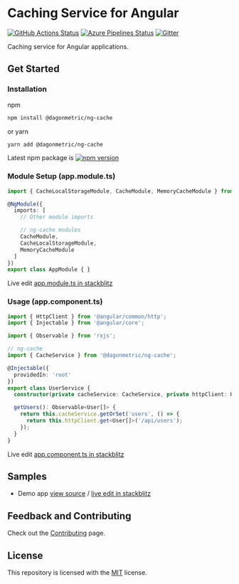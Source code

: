 # Caching Service for Angular

[![GitHub Actions Status](https://github.com/DagonMetric/ng-cache/workflows/Main%20Workflow/badge.svg)](https://github.com/DagonMetric/ng-cache/actions)
[![Azure Pipelines Status](https://dev.azure.com/DagonMetric/ng-cache/_apis/build/status/DagonMetric.ng-cache?branchName=master)](https://dev.azure.com/DagonMetric/ng-cache/_build/latest?definitionId=13&branchName=master)
[![Gitter](https://badges.gitter.im/DagonMetric/general.svg)](https://gitter.im/DagonMetric/general?utm_source=badge&utm_medium=badge&utm_campaign=pr-badge)

Caching service for Angular applications.

## Get Started

### Installation

npm

```bash
npm install @dagonmetric/ng-cache
```

or yarn

```bash
yarn add @dagonmetric/ng-cache
```

Latest npm package is [![npm version](https://badge.fury.io/js/%40dagonmetric%2Fng-cache.svg)](https://www.npmjs.com/package/@dagonmetric/ng-cache)

### Module Setup (app.module.ts)

```typescript
import { CacheLocalStorageModule, CacheModule, MemoryCacheModule } from '@dagonmetric/ng-cache';

@NgModule({
  imports: [
    // Other module imports

    // ng-cache modules
    CacheModule,
    CacheLocalStorageModule,
    MemoryCacheModule
  ]
})
export class AppModule { }
```

Live edit [app.module.ts in stackblitz](https://stackblitz.com/github/dagonmetric/ng-cache/tree/master/samples/demo-app?file=src%2Fapp%2Fapp.module.ts)

### Usage (app.component.ts)

```typescript
import { HttpClient } from '@angular/common/http';
import { Injectable } from '@angular/core';

import { Observable } from 'rxjs';

// ng-cache
import { CacheService } from '@dagonmetric/ng-cache';

@Injectable({
  providedIn: 'root'
})
export class UserService {
  constructor(private cacheService: CacheService, private httpClient: HttpClient) { }

  getUsers(): Observable<User[]> {
    return this.cacheService.getOrSet('users', () => {
      return this.httpClient.get<User[]>('/api/users');
    });
  }
}
```

Live edit [app.component.ts in stackblitz](https://stackblitz.com/github/dagonmetric/ng-cache/tree/master/samples/demo-app?file=src%2Fapp%2Fapp.component.ts)

## Samples

* Demo app [view source](https://github.com/DagonMetric/ng-cache/tree/master/samples/demo-app) / [live edit in stackblitz](https://stackblitz.com/github/dagonmetric/ng-cache/tree/master/samples/demo-app)

## Feedback and Contributing

Check out the [Contributing](https://github.com/DagonMetric/ng-cache/blob/master/CONTRIBUTING.md) page.

## License

This repository is licensed with the [MIT](https://github.com/DagonMetric/ng-cache/blob/master/LICENSE) license.
